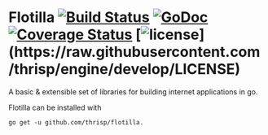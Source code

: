 # Flotilla [![Build Status](https://travis-ci.org/thrisp/flotilla.svg?branch=develop)](https://travis-ci.org/thrisp/flotilla) [![GoDoc](https://godoc.org/github.com/thrisp/flotilla?status.png)](https://godoc.org/github.com/thrisp/flotilla) [![Coverage Status](https://coveralls.io/repos/thrisp/flotilla/badge.png?branch=develop)](https://coveralls.io/r/thrisp/flotilla?branch=develop) [![license](http://img.shields.io/badge/license-MIT-red.svg?)](https://raw.githubusercontent.com/thrisp/engine/develop/LICENSE)

A basic & extensible set of libraries for building internet applications in go.

Flotilla can be installed with 

    go get -u github.com/thrisp/flotilla.

